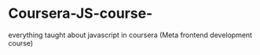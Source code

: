 # Coursera-JS-course-
everything taught about javascript in coursera (Meta frontend development course)
